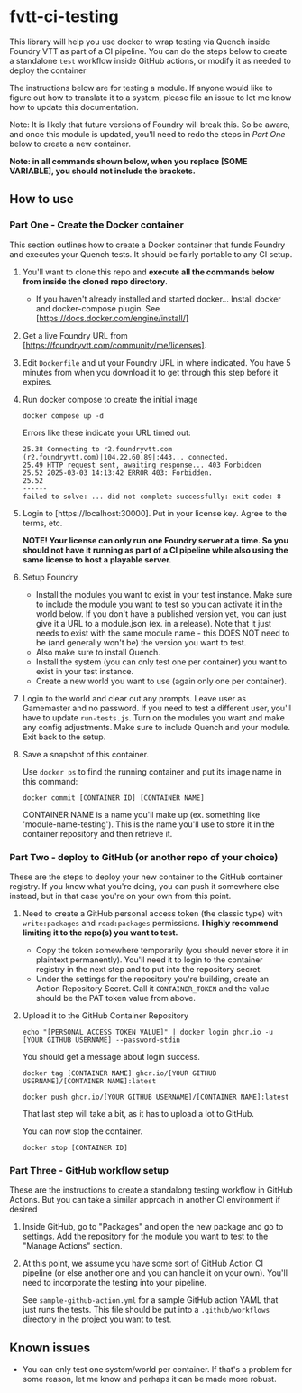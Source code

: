 # fvtt-ci-testing

This library will help you use docker to wrap testing via Quench inside Foundry VTT as part of a CI pipeline.  You can do the steps below to create a standalone `test` workflow inside GitHub actions, or modify it as needed to deploy the container 

The instructions below are for testing a module.  If anyone would like to figure out how to translate it to a system, please file an issue to let me know how to update this documentation.

Note: It is likely that future versions of Foundry will break this.  So be aware, and once this module is updated, you'll need to redo the steps in *Part One* below to create a new container.

**Note: in all commands shown below, when you replace [SOME VARIABLE], you should not include the brackets.**

## How to use
### Part One - Create the Docker container
This section outlines how to create a Docker container that funds Foundry and executes your Quench tests.  It should be fairly portable to any CI setup.

1. You'll want to clone this repo and **execute all the commands below from inside the cloned repo directory**.

    - If you haven't already installed and started docker... Install docker and docker-compose plugin.  See [https://docs.docker.com/engine/install/]

1. Get a live Foundry URL from [https://foundryvtt.com/community/me/licenses].

1. Edit `Dockerfile` and ut your Foundry URL in where indicated. You have 5 minutes from when you download it to get through this step before it expires.

1. Run docker compose to create the initial image
    ```
    docker compose up -d
    ```

    Errors like these indicate your URL timed out:
    ```
    25.38 Connecting to r2.foundryvtt.com (r2.foundryvtt.com)|104.22.60.89|:443... connected.
    25.49 HTTP request sent, awaiting response... 403 Forbidden
    25.52 2025-03-03 14:13:42 ERROR 403: Forbidden.
    25.52 
    ------
    failed to solve: ... did not complete successfully: exit code: 8
    ```

1. Login to [https://localhost:30000]. Put in your license key. Agree to the terms, etc.

    **NOTE! Your license can only run one Foundry server at a time.  So you should not have it running as part of a CI pipeline while also using the same license to host a playable server.**

1. Setup Foundry
    - Install the modules you want to exist in your test instance.  Make sure to include the module you want to test so you can activate it in the world below.  If you don't have a published version yet, you can just give it a URL to a module.json (ex. in a release). Note that it just needs to exist with the same module name - this DOES NOT need to be (and generally won't be) the version you want to test.
    - Also make sure to install Quench.
    - Install the system (you can only test one per container) you want to exist in your test instance.  
    - Create a new world you want to use (again only one per container).    
    
1. Login to the world and clear out any prompts.  Leave user as Gamemaster and no password.  If you need to test a different user, you'll have to update `run-tests.js`.  Turn on the modules you want and make any config adjustments.  Make sure to include Quench and your module.  Exit back to the setup.

1. Save a snapshot of this container.

    Use `docker ps` to find the running container and put its image name in this command:
    ```
    docker commit [CONTAINER ID] [CONTAINER NAME]
    ```

    CONTAINER NAME is a name you'll make up (ex. something like 'module-name-testing').  This is the name you'll use to store it in the container repository and then retrieve it.

### Part Two - deploy to GitHub (or another repo of your choice)
These are the steps to deploy your new container to the GitHub container registry.  If you know what you're doing, you can push it somewhere else instead, but in that case you're on your own from this point.

1. Need to create a GitHub personal access token (the classic type) with `write:packages` and `read:packages` permissions.  **I highly recommend limiting it to the repo(s) you want to test.**
    - Copy the token somewhere temporarily (you should never store it in plaintext permanently).  You'll need it to login to the container registry in the next step and to put into the repository secret.
    - Under the settings for the repository you're building, create an Action Repository Secret.  Call it `CONTAINER_TOKEN` and the value should be the PAT token value from above.

1. Upload it to the GitHub Container Repository
    ```
    echo "[PERSONAL ACCESS TOKEN VALUE]" | docker login ghcr.io -u [YOUR GITHUB USERNAME] --password-stdin
    ```  

    You should get a message about login success.

    ```
    docker tag [CONTAINER NAME] ghcr.io/[YOUR GITHUB USERNAME]/[CONTAINER NAME]:latest
    
    docker push ghcr.io/[YOUR GITHUB USERNAME]/[CONTAINER NAME]:latest
    ```

    That last step will take a bit, as it has to upload a lot to GitHub.

    You can now stop the container.
    ```
    docker stop [CONTAINER ID]
    ```

### Part Three - GitHub workflow setup
These are the instructions to create a standalong testing workflow in GitHub Actions. But you can take a similar approach in another CI environment if desired

1. Inside GitHub, go to "Packages" and open the new package and go to settings.  Add the repository for the module you want to test to the "Manage Actions" section.

1. At this point, we assume you have some sort of GitHub Action CI pipeline (or else another one and you can handle it on your own). You'll need to incorporate the testing into your pipeline.  

    See `sample-github-action.yml` for a sample GitHub action YAML that just runs the tests.  This file should be put into a `.github/workflows` directory in the project you want to test.

## Known issues

* You can only test one system/world per container.  If that's a problem for some reason, let me know and perhaps it can be made more robust.